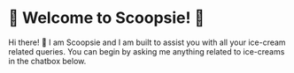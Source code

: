 # 🍨 Welcome to Scoopsie! 🍦

Hi there! 👋 I am Scoopsie and I am built to assist you with all your ice-cream related queries. You can begin by asking me anything related to ice-creams in the chatbox below. 


